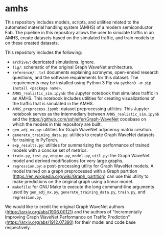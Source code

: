 # amhs
This repository includes models, scripts, and utilities related to the automated material handling system (AMHS) of a modern semiconductor Fab. The pipeline in this repository allows the user to simulate traffic in an AMHS, create datasets based on the simulated traffic, and train models to on these created datasets.

This repository includes the following:

 - `archive/`: depricated simulations. Ignore.
 - `fig/`: schematic of the original Graph WaveNet architecture.
 - `reference/`: `.txt` documents explaining acronyms, open-ended research questions, and the software requirements for this dataset. The requirements may be installed using Python 3 Pip via `python3 -m pip install <package name>`.
 - `AMHS_realistic_sim.ipynb`: the Jupyter notebook that simulates traffic in an AMHS. This notebook includes utilities for creating visualizations of the traffic that is simulated in the AMHS.
 - `AMHS_preprocess.ipynb`: dataset preprocessing utilities. This Jupyter notebook serves as the intermediary between `AMHS_realistic_sim.ipynb` and the https://github.com/sshleifer/Graph-WaveNet codebase on which the models in this repository are built.
 - `gen_adj_mx.py`: utilities for Graph WaveNet adjacency matrix creation.
 - `generate_training_data.py`: utilities to create Graph WaveNet datasets for training in PyTorch.
 - `exp_results.py`: utilities for summarizing the performance of trained models with a concise set of metrics.
 - `train.py`, `test.py`, `engine.py`, `model.py`, `util.py`: the Graph WaveNet model and derived modifications for very large graphs.
 - `regression.py`: a post-processing utility for Graph WaveNet models. A model trained on a graph preprocessed with a Graph partition (https://en.wikipedia.org/wiki/Graph_partition) can use this utility to make predictions on the original graph using a linear model.
 - `makefile`: for GNU Make to execute the long command-line arguments used by `gen_adj_mx.py`, `generate_training_data.py`, `train.py`, and `regression.py`.

We would like to credit the original Graph WaveNet authors (https://arxiv.org/abs/1906.00121) and the authors of "Incrementally Improving Graph WaveNet Performance on Traffic Prediction" (https://arxiv.org/abs/1912.07390) for their model and code base respectively.

